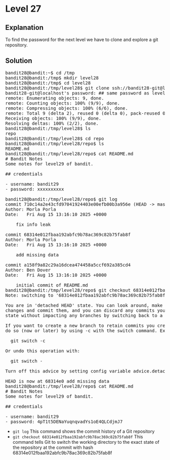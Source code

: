 # Level 27

## Explanation

To find the password for the next level we have to clone and explore a git repository.

## Solution
<pre>
bandit28@bandit:~$ cd /tmp
bandit28@bandit:/tmp$ mkdir level28
bandit28@bandit:/tmp$ cd level28
bandit28@bandit:/tmp/level28$ git clone ssh://bandit28-git@localhost:2220/home/bandit28-git/repo
bandit28-git@localhost's password: ## same password as level 28
remote: Enumerating objects: 9, done.
remote: Counting objects: 100% (9/9), done.
remote: Compressing objects: 100% (6/6), done.
remote: Total 9 (delta 2), reused 0 (delta 0), pack-reused 0
Receiving objects: 100% (9/9), done.
Resolving deltas: 100% (2/2), done.
bandit28@bandit:/tmp/level28$ ls
repo
bandit28@bandit:/tmp/level28$ cd repo
bandit28@bandit:/tmp/level28/repo$ ls
README.md
bandit28@bandit:/tmp/level28/repo$ cat README.md
# Bandit Notes
Some notes for level29 of bandit.

## credentials

- username: bandit29
- password: xxxxxxxxxx

bandit28@bandit:/tmp/level28/repo$ git log
commit 710c14a2e43cfd97041924403e00efb00b3a956e (HEAD -> master, origin/master, origin/HEAD)
Author: Morla Porla <morla@overthewire.org>
Date:   Fri Aug 15 13:16:10 2025 +0000

    fix info leak

commit 68314e012fbaa192abfc9b78ac369c82b75fab8f
Author: Morla Porla <morla@overthewire.org>
Date:   Fri Aug 15 13:16:10 2025 +0000

    add missing data

commit a158f9a82c29a16dcea474458a5ccf692a385cd4
Author: Ben Dover <noone@overthewire.org>
Date:   Fri Aug 15 13:16:10 2025 +0000

    initial commit of README.md
bandit28@bandit:/tmp/level28/repo$ git checkout 68314e012fbaa192abfc9b78ac369c82b75fab8f
Note: switching to '68314e012fbaa192abfc9b78ac369c82b75fab8f'.

You are in 'detached HEAD' state. You can look around, make experimental
changes and commit them, and you can discard any commits you make in this
state without impacting any branches by switching back to a branch.

If you want to create a new branch to retain commits you create, you may
do so (now or later) by using -c with the switch command. Example:

  git switch -c <new-branch-name>

Or undo this operation with:

  git switch -

Turn off this advice by setting config variable advice.detachedHead to false

HEAD is now at 68314e0 add missing data
bandit28@bandit:/tmp/level28/repo$ cat README.md
# Bandit Notes
Some notes for level29 of bandit.

## credentials

- username: bandit29
- password: 4pT1t5DENaYuqnqvadYs1oE4QLCdjmJ7    
</pre>


- ``git log`` This command shows the commit history of a Git repository
- ``git checkout 68314e012fbaa192abfc9b78ac369c82b75fab8f`` This command tells Git to switch the working directory to the exact state of the repository at the commit with hash 68314e012fbaa192abfc9b78ac369c82b75fab8f
